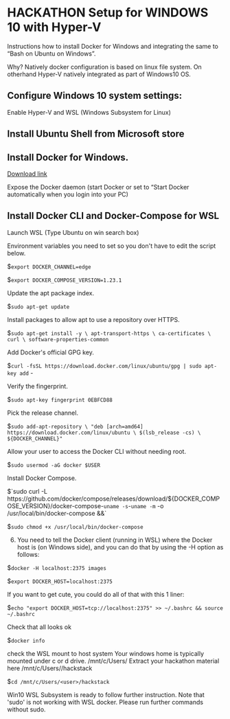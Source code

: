 # HACKATHON Setup for WINDOWS 10 with Hyper-V 

Instructions how to install Docker for Windows and integrating the same to “Bash on Ubuntu on Windows”.

Why? Natively docker configuration is based on linux file system. 
On otherhand Hyper-V natively integrated as part of Windows10 OS.  

## Configure Windows 10 system settings: 

Enable Hyper-V and WSL (Windows Subsystem for Linux) 

## Install Ubuntu Shell from Microsoft store

## Install Docker for Windows. 

[Download link](https://download.docker.com/win/stable/Docker%20for%20Windows%20Installer.exe)

Expose the Docker daemon (start Docker or set to “Start Docker automatically when you login into your PC)

## Install Docker CLI and Docker-Compose for WSL 

Launch WSL (Type Ubuntu on win search box)

Environment variables you need to set so you don't have to edit the script below.

$`export DOCKER_CHANNEL=edge`

$`export DOCKER_COMPOSE_VERSION=1.23.1`

Update the apt package index.

$`sudo apt-get update`

Install packages to allow apt to use a repository over HTTPS.

$`sudo apt-get install -y \
    apt-transport-https \
    ca-certificates \
    curl \
    software-properties-common`

Add Docker's official GPG key.

$`curl -fsSL https://download.docker.com/linux/ubuntu/gpg | sudo apt-key add` -

Verify the fingerprint.

$`sudo apt-key fingerprint 0EBFCD88`

Pick the release channel.

$`sudo add-apt-repository \
   "deb [arch=amd64] https://download.docker.com/linux/ubuntu \
   $(lsb_release -cs) \
   ${DOCKER_CHANNEL}"`

Allow your user to access the Docker CLI without needing root.

$`sudo usermod -aG docker $USER`

Install Docker Compose.

$`sudo curl -L https://github.com/docker/compose/releases/download/${DOCKER_COMPOSE_VERSION}/docker-compose-`uname -s`-`uname -m` -o /usr/local/bin/docker-compose &&`

$`sudo chmod +x /usr/local/bin/docker-compose`

6)	You need to tell the Docker client (running in WSL) where the Docker host is (on Windows side), and you can do that by using the -H option as follows:

$`docker -H localhost:2375 images`

$`export DOCKER_HOST=localhost:2375`

If you want to get cute, you could do all of that with this 1 liner:

$`echo "export DOCKER_HOST=tcp://localhost:2375" >> ~/.bashrc && source ~/.bashrc`

Check that all looks ok

$`docker info`

check the WSL mount to host system
Your windows home is typically mounted under c or d drive. /mnt/c/Users/<user>
Extract your hackathon material here /mnt/c/Users/<user>/hackstack

$`cd /mnt/c/Users/<user>/hackstack`

Win10 WSL Subsystem is ready to follow further instruction. 
Note that 'sudo' is not working with WSL docker. 
Please run further commands without sudo.

